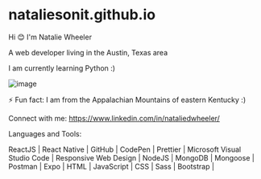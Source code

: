 # nataliesonit.github.io

Hi 😊 I'm Natalie Wheeler

A web developer living in the Austin, Texas area

I am currently learning Python :) 

![image](https://github.com/natalieinTX/nataliesonit.github.io/assets/120809649/4b6bfa08-c3f4-41a0-8b6c-2cedeb3aaab5)


⚡ Fun fact: I am from the Appalachian Mountains of eastern Kentucky :)

Connect with me:
https://www.linkedin.com/in/nataliedwheeler/

Languages and Tools:

ReactJS | React Native | GitHub | CodePen | Prettier | Microsoft Visual Studio Code | Responsive Web Design | NodeJS | MongoDB | Mongoose | Postman | Expo | HTML | JavaScript | CSS | Sass | Bootstrap | 
